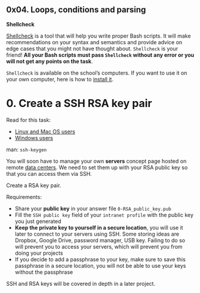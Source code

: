 ## 0x04. Loops, conditions and parsing


**Shellcheck**

[Shellcheck](https://alx-intranet.hbtn.io/rltoken/joK6l_yEZ9N7T0GQ1RDjLA) is a tool that will help you write proper Bash scripts. It will make recommendations on your syntax and semantics and provide advice on edge cases that you might not have thought about. `Shellcheck` is your friend! **All your Bash scripts must pass `Shellcheck` without any error or you will not get any points on the task**.

`Shellcheck` is available on the school’s computers. If you want to use it on your own computer, here is how to [install it](https://alx-intranet.hbtn.io/rltoken/jbz0_-i3TV3WpKgxhyrtpA).



#  0. Create a SSH RSA key pair

Read for this task:

   *  [Linux and Mac OS users](https://alx-intranet.hbtn.io/rltoken/Cy1plV2eR3VphjPqliXB8A)
   *  [Windows users](https://alx-intranet.hbtn.io/rltoken/PXriGT0IKaSXC7L5l0CVag)

man: `ssh-keygen`

You will soon have to manage your own **servers** concept page hosted on remote [data centers](https://alx-intranet.hbtn.io/rltoken/nDPzEm5SYxcdGxP_OpVYXQ). We need to set them up with your RSA public key so that you can access them via SSH.

Create a RSA key pair.

Requirements:

*  Share your **public key** in your answer file `0-RSA_public_key.pub`
*  Fill the `SSH public key` field of your `intranet profile` with the public key you just generated
*  **Keep the private key to yourself in a secure location**, you will use it later to connect to your servers using SSH. Some storing ideas are Dropbox, Google Drive, password manager, USB key. Failing to do so will prevent you to access your servers, which will prevent you from doing your projects
*  If you decide to add a passphrase to your key, make sure to save this passphrase in a secure location, you will not be able to use your keys without the passphrase

SSH and RSA keys will be covered in depth in a later project.


